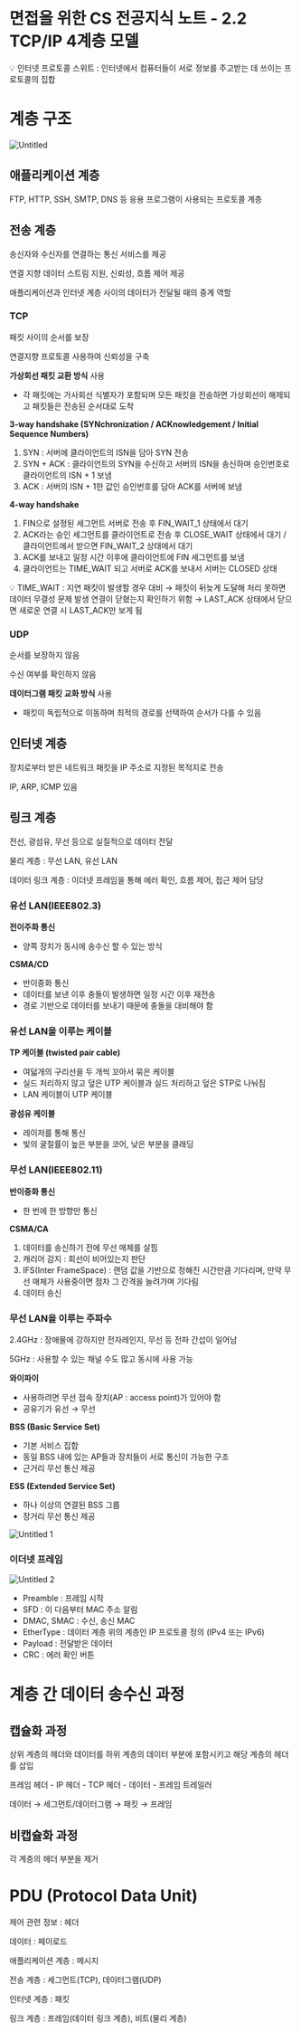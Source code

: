 # 면접을 위한 CS 전공지식 노트 - 2.2 TCP/IP 4계층 모델

<aside>
💡 인터넷 프로토콜 스위트 : 인터넷에서 컴퓨터들이 서로 정보를 주고받는 데 쓰이는 프로토콜의 집합

</aside>

# 계층 구조

![Untitled](https://user-images.githubusercontent.com/61227459/197529941-26e91cb7-8737-4c5d-a67f-286bc71ea3cd.png)

## 애플리케이션 계층

FTP, HTTP, SSH, SMTP, DNS 등 응용 프로그램이 사용되는 프로토콜 계층

## 전송 계층

송신자와 수신자를 연결하는 통신 서비스를 제공

연결 지향 데이터 스트림 지원, 신뢰성, 흐름 제어 제공

애플리케이션과  인터넷 계층 사이의  데이터가 전달될 때의 중계 역할

### TCP

패킷 사이의 순서를 보장

연결지향 프로토콜 사용하여 신뢰성을 구축

**가상회선 패킷 교환 방식** 사용

- 각 패킷에는 가사회선 식별자가 포함되며 모든 패킷을 전송하면 가상회선이 해제되고 패킷들은 전송된 순서대로 도착

**3-way handshake (SYNchronization / ACKnowledgement / Initial Sequence Numbers)**

1. SYN : 서버에 클라이언트의 ISN을 담아 SYN 전송 
2. SYN + ACK : 클라이언트의 SYN을 수신하고 서버의 ISN을 송신하며 승인번호로 클라이언트의 ISN + 1 보냄
3. ACK : 서버의 ISN + 1한 값인 승인번호를 담아 ACK를 서버에 보냄

**4-way handshake**

1. FIN으로 설정된 세그먼트 서버로 전송 후 FIN_WAIT_1 상태에서 대기
2. ACK라는 승인 세그먼트를 클라이언트로 전송 후 CLOSE_WAIT 상태에서 대기 / 클라이언트에서 받으면 FIN_WAIT_2 상태에서 대기
3. ACK를 보내고 일정 시간 이후에 클라이언트에 FIN 세그먼트를 보냄
4. 클라이언트는 TIME_WAIT 되고 서버로 ACK를 보내서 서버는 CLOSED 상태

<aside>
💡 TIME_WAIT : 
지연 패킷이 발생할 경우 대비 → 패킷이 뒤늦게 도달해 처리 못하면 데이터 무결성 문제 발생
연결이 닫혔는지 확인하기 위함 → LAST_ACK 상태에서 닫으면 새로운 연결 시 LAST_ACK만 보게 됨

</aside>

### UDP

순서를 보장하지 않음

수신 여부를 확인하지 않음

**데이터그램 패킷 교화 방식** 사용

- 패킷이 독립적으로 이동하며 최적의 경로를 선택하여 순서가 다를 수 있음

## 인터넷 계층

장치로부터 받은 네트워크 패킷을 IP 주소로 지정된 목적지로 전송

IP, ARP, ICMP 있음

## 링크 계층

전선, 광섬유, 무선 등으로 실질적으로 데이터 전달

물리 계층 : 무선 LAN, 유선 LAN

데이터 링크 계층 : 이더넷 프레임을 통해 에러 확인, 흐름 제어, 접근 제어 담당

### 유선 LAN(IEEE802.3)

**전이주화 통신**

- 양쪽 장치가 동시에 송수신 할 수 있는 방식

**CSMA/CD**

- 반이중화 통신
- 데이터를 보낸 이후 충돌이 발생하면 일정 시간 이후 재전송
- 경로 기반으로 데이터를 보내기 때문에 충돌을 대비해야 함

### 유선 LAN을 이루는 케이블

**TP 케이블 (twisted pair cable)**

- 여덟개의 구리선을 두 개씩 꼬아서 묶은 케이블
- 실드 처리하지 않고 덮은 UTP 케이블과 실드 처리하고 덮은 STP로 나눠짐
- LAN 케이블이 UTP 케이블

**광섬유 케이블**

- 레이저를 통해 통신
- 빛의 굴절률이 높은 부분을 코어, 낮은 부분을 클래딩

### 무선 LAN(IEEE802.11)

**반이중화 통신**

- 한 번에 한 방향만 통신

**CSMA/CA**

1. 데이터를 송신하기 전에 무선 매체를 살핌
2. 캐리어 감지 : 회선이 비어있는지 판단
3. IFS(Inter FrameSpace) : 랜덤 값을 기반으로 정해진 시간만큼 기다리며, 만약 무선 매체가 사용중이면 점차 그 간격을 늘려가며 기다림
4. 데이터 송신

### **무선 LAN을 이루는 주파수**

2.4GHz : 장애물에 강하지만 전자레인지, 무선 등 전파 간섭이 일어남

5GHz : 사용할 수 있는 채널 수도 많고 동시에 사용 가능

**와이파이**

- 사용하려면 무선 접속 장치(AP : access point)가 있어야 함
- 공유기가 유선 → 무선

**BSS (Basic Service Set)**

- 기본 서비스 집합
- 동일 BSS 내에 있는 AP들과 장치들이 서로 통신이 가능한 구조
- 근거리 무선 통신 제공

**ESS (Extended Service Set)**

- 하나 이상의 연결된 BSS 그룹
- 장거리 무선 통신 제공

![Untitled 1](https://user-images.githubusercontent.com/61227459/197529928-ce84bf64-2d47-4129-a43e-f7c31ad17531.png)

### 이더넷 프레임

![Untitled 2](https://user-images.githubusercontent.com/61227459/197529937-389da79a-a4d2-497d-bed5-2ea1caa71d68.png)

- Preamble : 프레임 시작
- SFD : 이 다음부터 MAC 주소 알림
- DMAC, SMAC : 수신, 송신 MAC
- EtherType : 데이터 계층 위의 계층인 IP 프로토콜 정의 (IPv4 또는 IPv6)
- Payload : 전달받은 데이터
- CRC : 에러 확인 버튼

# 계층 간 데이터 송수신 과정

## 캡슐화 과정

상위 계층의 헤더와 데이터를 하위 계층의 데이터 부분에 포함시키고 해당 계층의 헤더를 삽입

프레임 헤더 - IP 헤더 - TCP 헤더 - 데이터 - 프레임 트레일러

데이터 → 세그먼트/데이터그램 → 패킷 → 프레임

## 비캡슐화 과정

각 계층의 헤더 부분을 제거

# PDU (Protocol Data Unit)

제어 관련 정보 : 헤더

데이터 : 페이로드

애플리케이션 계층 : 메시지

전송 계층 : 세그먼트(TCP), 데이터그램(UDP)

인터넷 계층 : 패킷

링크 계층 : 프레임(데이터 링크 계층), 비트(물리 계층)